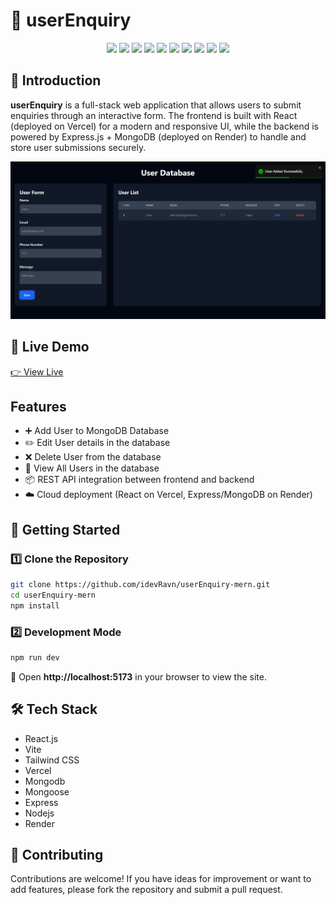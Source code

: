 # 👤 userEnquiry
<div align="center">
  <!-- Frontend -->
  <img src="https://img.shields.io/badge/-React_JS-black?style=for-the-badge&logo=react&logoColor=white&color=61DAFB" />
  <img src="https://img.shields.io/badge/-Flowbite_React-black?style=for-the-badge&logo=flowbite&logoColor=white&color=38BDF8" />
  <img src="https://img.shields.io/badge/-Tailwind_CSS-black?style=for-the-badge&logo=tailwindcss&logoColor=white&color=06B6D4" />
  <img src="https://img.shields.io/badge/-Vite-black?style=for-the-badge&logo=vite&logoColor=white&color=646CFF" />

  <!-- Backend -->
  <img src="https://img.shields.io/badge/-Node.js-black?style=for-the-badge&logo=nodedotjs&logoColor=white&color=339933" />
  <img src="https://img.shields.io/badge/-Express.js-black?style=for-the-badge&logo=express&logoColor=white&color=000000" />
  <img src="https://img.shields.io/badge/-Mongoose-black?style=for-the-badge&logo=mongoose&logoColor=white&color=880000" />
  <img src="https://img.shields.io/badge/-MongoDB_Atlas-black?style=for-the-badge&logo=mongodb&logoColor=white&color=47A248" />

  <!-- Deployment -->
  <img src="https://img.shields.io/badge/-Render-black?style=for-the-badge&logo=render&logoColor=white&color=46E3B7" />
  <img src="https://img.shields.io/badge/-Vercel-black?style=for-the-badge&logo=vercel&logoColor=white&color=000000" />
</div>


## 🤖 Introduction

**userEnquiry** is a full-stack web application that allows users to submit enquiries through an interactive form. The frontend is built with React (deployed on Vercel) for a modern and responsive UI, while the backend is powered by Express.js + MongoDB (deployed on Render) to handle and store user submissions securely.

![userEnquiry Preview](./src/preview/preview.png)

## 🚀 Live Demo

[👉 View Live](https://user-enquiry-mern-pi.vercel.app/)

## Features

- ➕ Add User to MongoDB Database
- ✏️ Edit User details in the database
- ❌ Delete User from the database
- 👀 View All Users in the database
- 📦 REST API integration between frontend and backend
- ☁️ Cloud deployment (React on Vercel, Express/MongoDB on Render)

## 🤸 Getting Started

### 1️⃣ Clone the Repository

```bash
git clone https://github.com/idevRavn/userEnquiry-mern.git
cd userEnquiry-mern
npm install
```

### 2️⃣ Development Mode

```bash
npm run dev
```

📌 Open **http://localhost:5173** in your browser to view the site.

## 🛠️ Tech Stack

- React.js
- Vite
- Tailwind CSS
- Vercel
- Mongodb
- Mongoose
- Express
- Nodejs
- Render

## 🤝 Contributing

Contributions are welcome! If you have ideas for improvement or want to add features, please fork the repository and submit a pull request.
